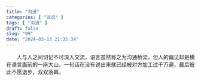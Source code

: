 ```yaml
---
title: "沟通"
categories: [ "说说" ]
tags: [ "沟通" ]
draft: false
slug: "99"
date: "2024-03-13 21:35:34"
---
```


&emsp;&emsp;人与人之间切记不可深入交流，语言虽然称之为沟通桥梁，但人的偏见却是横在语言面前的一座大山，一句话在没有说出来就已经被对方加工过千万遍，最后彼此不愿退步，双双落幕。